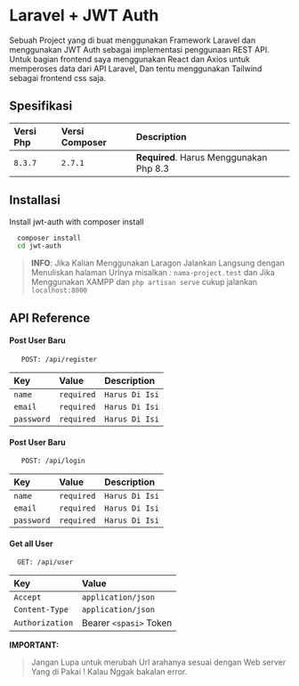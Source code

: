 # Laravel  + JWT Auth 
Sebuah Project yang di buat menggunakan Framework Laravel 
dan menggunakan JWT Auth sebagai implementasi penggunaan REST API.
Untuk bagian frontend saya menggunakan React dan Axios untuk memperoses data dari API Laravel, Dan tentu menggunakan Tailwind sebagai frontend css saja.


## Spesifikasi 
| Versi Php | Versi Composer| Description                |
| :-------- | :-------     | :------------------------- |
| `8.3.7`   | `2.7.1`      | **Required**. Harus Menggunakan Php 8.3 |


## Installasi

Install jwt-auth with composer install

```bash
  composer install
  cd jwt-auth
```
> **INFO**: 
Jika Kalian Menggunakan Laragon Jalankan Langsung dengan Menuliskan halaman Urlnya misalkan : `nama-project.test` dan Jika Menggunakan XAMPP dan `php artisan serve` cukup jalankan `localhost:8000` 


    
## API Reference

#### Post User Baru
```http
   POST: /api/register
```
|Key | Value| Description|
|:-------| :------| :---------|
|`name ` | `required`| `Harus Di Isi`|
|`email` | `required`| `Harus Di Isi`|
|`password`|`required`|`Harus Di Isi`|

#### Post User Baru
```http
   POST: /api/login
```
|Key | Value| Description|
|:-------| :------| :---------|
|`name ` | `required`| `Harus Di Isi`|
|`email` | `required`| `Harus Di Isi`|
|`password`|`required`|`Harus Di Isi`|

#### Get all User

```http
  GET: /api/user
```

| Key       | Value    |               
| :-------- | :------- | 
| `Accept`  | `application/json`
| `Content-Type` |`application/json`
| `Authorization`  | Bearer `<spasi>` Token

**IMPORTANT:**
>Jangan Lupa untuk merubah Url arahanya sesuai dengan Web server
Yang di Pakai ! Kalau Nggak bakalan error. 


